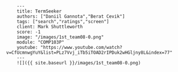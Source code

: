 
        ---
        title: TermSeeker
        authors: ["Daniil Gannota","Berat Cevik"]
        tags: ["search","ratings","screen"]
        client: Mark Shuttleworth
        score: -1
        image: "/images/1st_team08-0.png"
        module: "COMP103P"
        youtube: "https://www.youtube.com/watch?v=CfUcmnwgYuY&list=PLz7Vvj_iTb5iTOAD2rIPDuk2wHGljny8L&index=77"
        ---
        ![]({{ site.baseurl }}/images/1st_team08-0.png)